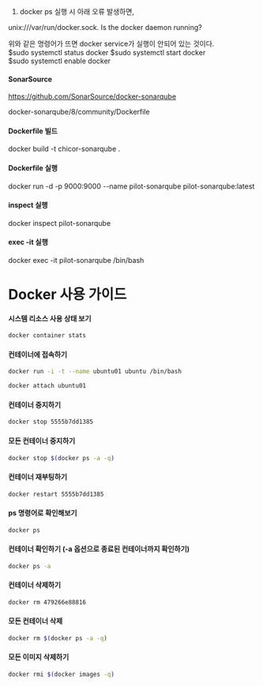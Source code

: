 1. docker ps 실행 시 아래 오류 발생하면,

unix:///var/run/docker.sock. Is the docker daemon running?

위와 같은 명령어가 뜨면 docker service가 실행이 안되어 있는 것이다.
 
$sudo systemctl status docker
$sudo systemctl start docker
$sudo systemctl enable docker


#### SonarSource
https://github.com/SonarSource/docker-sonarqube


docker-sonarqube/8/community/Dockerfile


#### Dockerfile 빌드 

docker build -t chicor-sonarqube .

#### Dockerfile 실행 

docker run -d -p 9000:9000 --name pilot-sonarqube pilot-sonarqube:latest

#### inspect 실행 

docker inspect pilot-sonarqube 

#### exec -it 실행 

docker exec -it  pilot-sonarqube  /bin/bash



# Docker 사용 가이드 

#### 시스템 리소스 사용 상태 보기

```bash 
docker container stats
```

#### 컨테이너에 접속하기
```bash 
docker run -i -t --name ubuntu01 ubuntu /bin/bash

docker attach ubuntu01
```

#### 컨테이너 중지하기
```bash 
docker stop 5555b7dd1385
```

#### 모든 컨테이너 중지하기
```bash 
docker stop $(docker ps -a -q)
```

#### 컨테이너 재부팅하기
```bash 
docker restart 5555b7dd1385
```

#### ps 명령어로 확인해보기
```bash 
docker ps
```

#### 컨테이너 확인하기 (-a 옵션으로 종료된 컨테이너까지 확인하기)
```bash 
docker ps -a
```

#### 컨테이너 삭제하기
```bash 
docker rm 479266e88816
```

#### 모든 컨테이너 삭제
```bash 
docker rm $(docker ps -a -q)
```

#### 모든 이미지 삭제하기
```bash 
docker rmi $(docker images -q)
```
